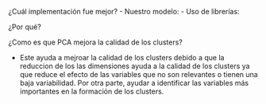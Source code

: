 ¿Cuál implementación fue mejor? 
    - Nuestro modelo:
    - Uso de librerías:

¿Por qué?


¿Como es que PCA mejora la calidad de los clusters?
* Este ayuda a mejroar la calidad de los clusters debido a que la reduccion de los las dimensiones ayuda a la calidad de los  clusters ya que reduce el efecto de las variables que no son relevantes o tienen una baja variabilidad. Por otra parte, ayudar a identificar las variables más importantes en la formación de los clusters. 
    